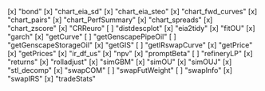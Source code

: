 [x] "bond"
[x] "chart_eia_sd"
[x] "chart_eia_steo"
[x] "chart_fwd_curves"
[x] "chart_pairs"
[x] "chart_PerfSummary"
[x] "chart_spreads"
[x] "chart_zscore"
[x] "CRReuro"
[ ] "distdescplot"
[x] "eia2tidy"
[x] "fitOU"
[x] "garch"
[x] "getCurve"
[ ] "getGenscapePipeOil"
[ ] "getGenscapeStorageOil"
[x] "getGIS"
[ ] "getIRswapCurve"
[x] "getPrice"
[x] "getPrices"
[x] "ir_df_us"
[x] "npv"
[x] "promptBeta"
[ ] "refineryLP"
[x] "returns"
[x] "rolladjust"
[x] "simGBM"
[x] "simOU"
[x] "simOUJ"
[x] "stl_decomp"
[x] "swapCOM"
[ ] "swapFutWeight"
[ ] "swapInfo"
[x] "swapIRS"
[x] "tradeStats"